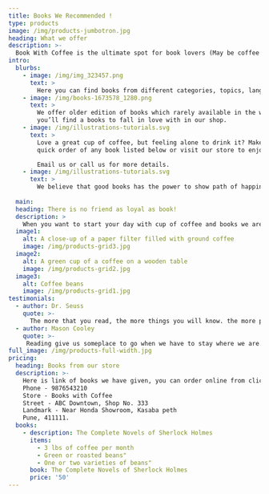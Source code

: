 ```yaml
---
title: Books We Recommended !
type: products
image: /img/products-jumbotron.jpg
heading: What we offer
description: >-
  Book With Coffee is the ultimate spot for book lovers (May be coffee and book lovers) who want to find new books, read blogs about books, reviews.
intro:
  blurbs:
    - image: /img/img_323457.png
      text: >
        Here you can find books from different categories, topics, languages as per your choice. Even if you are interested you can participate to write review blogs of books which you have
    - image: /img/books-1673578_1280.png
      text: >
        We offer older edition of books which rarely available in the world. Our blogs helps you to get overview of books, readers views on book and may add more interest in you to order and enjoy your reading with copy.
        you’ll find a books to fall in love with in our shop.
    - image: /img/illustrations-tutorials.svg
      text: >
        Love a great cup of coffee, but feeling alone to drink it? Make a 
        quick order of any book listed below or visit our store to enjoy free cup of coffee with good reads!

        Email us or call us for more details.
    - image: /img/illustrations-tutorials.svg
      text: >
        We believe that good books has the power to show path of happiness, motivation in life.
        
  main:
  heading: There is no friend as loyal as book!
  description: >
    When you want to start your day with cup of coffee and books we are here to help you to find the topics as per your interest and never feel alone or empty when you have great morning in relax day.
  image1:
    alt: A close-up of a paper filter filled with ground coffee
    image: /img/products-grid3.jpg
  image2:
    alt: A green cup of a coffee on a wooden table
    image: /img/products-grid2.jpg
  image3:
    alt: Coffee beans
    image: /img/products-grid1.jpg
testimonials:
  - author: Dr. Seuss
    quote: >-
      The more that you read, the more things you will know. the more place you will go.
  - author: Mason Cooley
    quote: >-
     Reading give us someplace to go when we have to stay where we are.
full_image: /img/products-full-width.jpg
pricing:
  heading: Books from our store
  description: >-
    Here is link of books we have given, you can order online from click to link or visit to the Store from Bellow address:
    Phone - 9876543210
    Store - Books with Coffee
    Street - ABC Downtown, Shop No. 333
    Landmark - Near Honda Showroom, Kasaba peth
    Pune, 411111. 
  books:
    - description: The Complete Novels of Sherlock Holmes 
      items:
        - 3 lbs of coffee per month
        - Green or roasted beans"
        - One or two varieties of beans"
      book: The Complete Novels of Sherlock Holmes
      price: '50'
---
```



